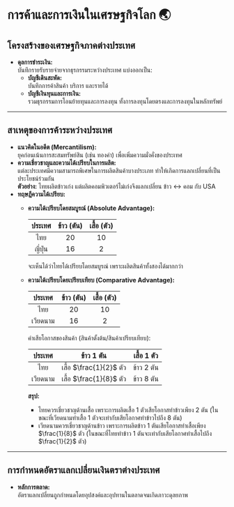 # การค้าและการเงินในเศรษฐกิจโลก 🌏

## โครงสร้างของเศรษฐกิจภาคต่างประเทศ
- **ดุลการชำระเงิน:**  
  บันทึกรายรับรายจ่ายจากธุรกรรมระหว่างประเทศ แบ่งออกเป็น:
  - **บัญชีเดินสะพัด:**  
    บันทึกการค้าสินค้า บริการ และรายได้
  - **บัญชีเงินทุนและการเงิน:**  
    รวมธุรกรรมการโอนย้ายทุนและการลงทุน ทั้งการลงทุนโดยตรงและการลงทุนในหลักทรัพย์

---

## สาเหตุของการค้าระหว่างประเทศ
- **แนวคิดในอดีต (Mercantilism):**  
  ยุคก่อนเน้นการสะสมทรัพย์สิน (เช่น ทองคำ) เพื่อเพิ่มความมั่งคั่งของประเทศ
- **ความเชี่ยวชาญและความได้เปรียบในการผลิต:**  
  แต่ละประเทศมีความสามารถพิเศษในการผลิตสินค้าบางประเภท ทำให้เกิดการแลกเปลี่ยนที่เป็นประโยชน์ร่วมกัน  
  **ตัวอย่าง:** ไทยผลิตข้าวเก่ง แต่ผลิตคอมพิวเตอร์ไม่เก่งจึงแลกเปลี่ยน ข้าว ↔ คอม กับ USA
- **ทฤษฎีความได้เปรียบ:**  
  - **ความได้เปรียบโดยสมบูรณ์ (Absolute Advantage):**  

    |ประเทศ|ข้าว (ตัน)|เสื้อ (ตัว)|
    |:-:|:-:|:-:|
    |ไทย|20|10|
    |ญี่ปุ่น|16|2|

    จะเห็นได้ว่าไทยได้เปรียบโดยสมบูรณ์ เพราะผลิตสินค้าทั้งสองได้มากกว่า

  - **ความได้เปรียบโดยเปรียบเทียบ (Comparative Advantage):**  

    |ประเทศ|ข้าว (ตัน)|เสื้อ (ตัว)|
    |:-:|:-:|:-:|
    |ไทย|20|10|
    |เวียดนาม|16|2|

    ค่าเสียโอกาสของสินค้า (สินค้าตั้งต้น/สินค้าเปรียบเทียบ):

    |ประเทศ|ข้าว 1 ตัน|เสื้อ 1 ตัว|
    |:-:|:-:|:-:|
    |ไทย|เสื้อ $\frac{1}{2}$ ตัว|ข้าว 2 ตัน|
    |เวียดนาม|เสื้อ $\frac{1}{8}$ ตัว|ข้าว 8 ตัน|

    **สรุป:**  
    - ไทยควรเชี่ยวชาญด้านเสื้อ เพราะการผลิตเสื้อ 1 ตัวเสียโอกาสทำข้าวเพียง 2 ตัน (ในขณะที่เวียดนามทำเสื้อ 1 ตัวจะเท่ากับเสียโอกาศทำข้าวไปถึง 8 ตัน)
    - เวียดนามควรเชี่ยวชาญด้านข้าว เพราะการผลิตข้าว 1 ตันเสียโอกาสทำเสื้อเพียง $\frac{1}{8}$ ตัว (ในขณะที่ไทยทำข้าว 1 ตันจะเท่ากับเสียโอกาศทำเสื้อไปถึง $\frac{1}{2}$ ตัว)

---

## การกำหนดอัตราแลกเปลี่ยนเงินตราต่างประเทศ
- **หลักการตลาด:**  
  อัตราแลกเปลี่ยนถูกกำหนดโดยอุปสงค์และอุปทานในตลาดจนเกิดภาวะดุลยภาพ
